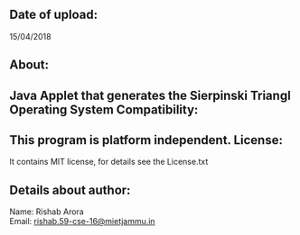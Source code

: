 Date of upload:
--------------
15/04/2018

About:
----------
Java Applet that generates the Sierpinski Triangl
Operating System Compatibility:
-------------------------------
This program is platform independent.
License:
-----------
It contains MIT license, for details see the License.txt

Details about author:
-------
Name: Rishab Arora<br>
Email: rishab.59-cse-16@mietjammu.in
